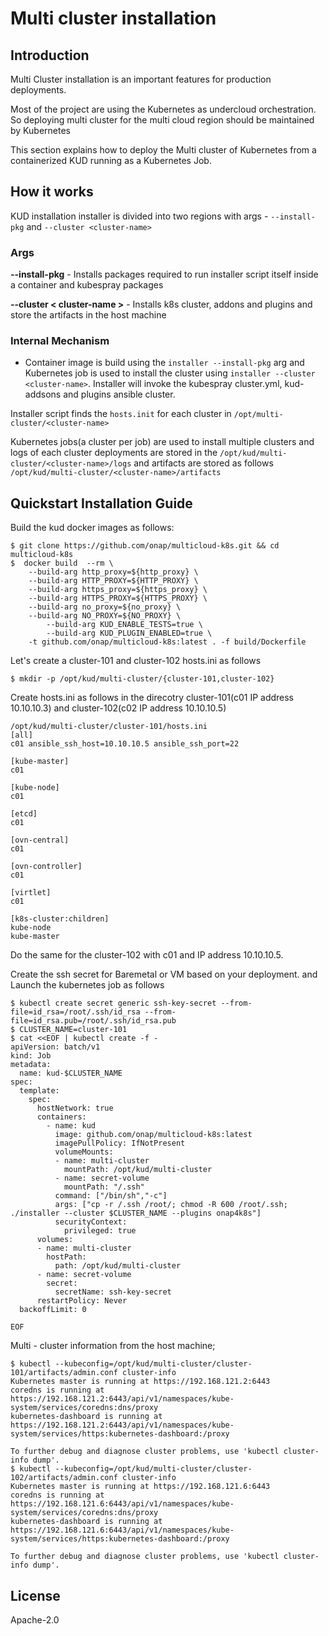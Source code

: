 # Multi cluster installation

## Introduction

Multi Cluster installation is an important features for production deployments.

Most of the project are using the Kubernetes as undercloud orchestration. So deploying multi cluster for the multi cloud region should be maintained by Kubernetes

This section explains how to deploy the Multi cluster of Kubernetes from a containerized KUD running as a Kubernetes Job.

## How it works

KUD installation installer is divided into two regions with args - `--install-pkg` and `--cluster <cluster-name>`

### Args
**--install-pkg** - Installs packages required to run installer script itself inside a container and kubespray packages

**--cluster < cluster-name >** - Installs k8s cluster, addons and plugins and store the artifacts in the host machine

### Internal Mechanism

* Container image is build using the `installer --install-pkg` arg and Kubernetes job is used to install the cluster using `installer --cluster <cluster-name>`. Installer will invoke the kubespray cluster.yml, kud-addsons and plugins ansible cluster.

Installer script finds the `hosts.init` for each cluster in `/opt/multi-cluster/<cluster-name>`

Kubernetes jobs(a cluster per job) are used to install multiple clusters and logs of each cluster deployments are stored in the `/opt/kud/multi-cluster/<cluster-name>/logs` and artifacts are stored as follows `/opt/kud/multi-cluster/<cluster-name>/artifacts`

## Quickstart Installation Guide

Build the kud docker images as follows:

```
$ git clone https://github.com/onap/multicloud-k8s.git && cd multicloud-k8s
$  docker build  --rm \
	--build-arg http_proxy=${http_proxy} \
	--build-arg HTTP_PROXY=${HTTP_PROXY} \
	--build-arg https_proxy=${https_proxy} \
	--build-arg HTTPS_PROXY=${HTTPS_PROXY} \
	--build-arg no_proxy=${no_proxy} \
	--build-arg NO_PROXY=${NO_PROXY} \
        --build-arg KUD_ENABLE_TESTS=true \
        --build-arg KUD_PLUGIN_ENABLED=true \
	-t github.com/onap/multicloud-k8s:latest . -f build/Dockerfile
```
Let's create a cluster-101 and cluster-102 hosts.ini as follows

```
$ mkdir -p /opt/kud/multi-cluster/{cluster-101,cluster-102}
```

Create hosts.ini as follows in the direcotry cluster-101(c01 IP address 10.10.10.3) and cluster-102(c02 IP address 10.10.10.5)

```
/opt/kud/multi-cluster/cluster-101/hosts.ini
[all]
c01 ansible_ssh_host=10.10.10.5 ansible_ssh_port=22

[kube-master]
c01

[kube-node]
c01

[etcd]
c01

[ovn-central]
c01

[ovn-controller]
c01

[virtlet]
c01

[k8s-cluster:children]
kube-node
kube-master
```
Do the same for the cluster-102 with c01 and IP address 10.10.10.5.

Create the ssh secret for Baremetal or VM based on your deployment. and Launch the kubernetes job as follows
```
$ kubectl create secret generic ssh-key-secret --from-file=id_rsa=/root/.ssh/id_rsa --from-file=id_rsa.pub=/root/.ssh/id_rsa.pub
$ CLUSTER_NAME=cluster-101
$ cat <<EOF | kubectl create -f -
apiVersion: batch/v1
kind: Job
metadata:
  name: kud-$CLUSTER_NAME
spec:
  template:
    spec:
      hostNetwork: true
      containers:
        - name: kud
          image: github.com/onap/multicloud-k8s:latest
          imagePullPolicy: IfNotPresent
          volumeMounts:
          - name: multi-cluster
            mountPath: /opt/kud/multi-cluster
          - name: secret-volume
            mountPath: "/.ssh"
          command: ["/bin/sh","-c"]
          args: ["cp -r /.ssh /root/; chmod -R 600 /root/.ssh; ./installer --cluster $CLUSTER_NAME --plugins onap4k8s"]
          securityContext:
            privileged: true
      volumes:
      - name: multi-cluster
        hostPath:
          path: /opt/kud/multi-cluster
      - name: secret-volume
        secret:
          secretName: ssh-key-secret
      restartPolicy: Never
  backoffLimit: 0

EOF
```

Multi - cluster information from the host machine;

```
$ kubectl --kubeconfig=/opt/kud/multi-cluster/cluster-101/artifacts/admin.conf cluster-info
Kubernetes master is running at https://192.168.121.2:6443
coredns is running at https://192.168.121.2:6443/api/v1/namespaces/kube-system/services/coredns:dns/proxy
kubernetes-dashboard is running at https://192.168.121.2:6443/api/v1/namespaces/kube-system/services/https:kubernetes-dashboard:/proxy

To further debug and diagnose cluster problems, use 'kubectl cluster-info dump'.
$ kubectl --kubeconfig=/opt/kud/multi-cluster/cluster-102/artifacts/admin.conf cluster-info
Kubernetes master is running at https://192.168.121.6:6443
coredns is running at https://192.168.121.6:6443/api/v1/namespaces/kube-system/services/coredns:dns/proxy
kubernetes-dashboard is running at https://192.168.121.6:6443/api/v1/namespaces/kube-system/services/https:kubernetes-dashboard:/proxy

To further debug and diagnose cluster problems, use 'kubectl cluster-info dump'.
```


## License

Apache-2.0
